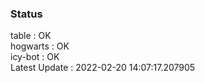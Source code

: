 ### Status


table : OK  
hogwarts : OK  
icy-bot : OK  
Latest Update : 2022-02-20 14:07:17.207905
